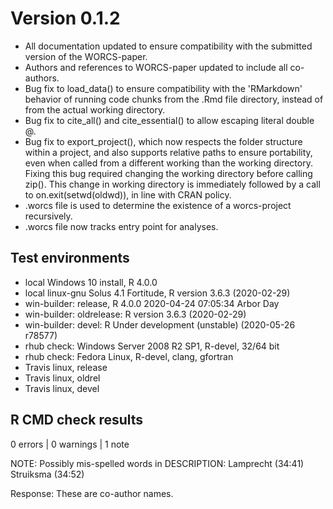 # Version 0.1.2

* All documentation updated to ensure compatibility with the submitted version
  of the WORCS-paper.
* Authors and references to WORCS-paper updated to include all co-authors.
* Bug fix to load_data() to ensure compatibility with the 'RMarkdown' behavior
  of running code chunks from the .Rmd file directory, instead of from the
  actual working directory.
* Bug fix to cite_all() and cite_essential() to allow escaping literal double @.
* Bug fix to export_project(), which now respects the folder structure within a
  project, and also supports relative paths to ensure portability, even when
  called from a different working than the working directory. Fixing this bug
  required changing the working directory before calling zip(). This change in
  working directory is immediately followed by a call to on.exit(setwd(oldwd)),
  in line with CRAN policy.
* .worcs file is used to determine the existence of a worcs-project recursively.
* .worcs file now tracks entry point for analyses.

## Test environments

* local Windows 10 install, R 4.0.0
* local linux-gnu Solus 4.1 Fortitude, R version 3.6.3 (2020-02-29)
* win-builder: release, R 4.0.0 2020-04-24 07:05:34 Arbor Day 
* win-builder: oldrelease: R version 3.6.3 (2020-02-29)
* win-builder: devel: R Under development (unstable) (2020-05-26 r78577)
* rhub check: Windows Server 2008 R2 SP1, R-devel, 32/64 bit
* rhub check: Fedora Linux, R-devel, clang, gfortran
* Travis linux, release
* Travis linux, oldrel
* Travis linux, devel

## R CMD check results

0 errors | 0 warnings | 1 note

NOTE: Possibly mis-spelled words in DESCRIPTION:
  Lamprecht (34:41)
  Struiksma (34:52)

Response: These are co-author names.
